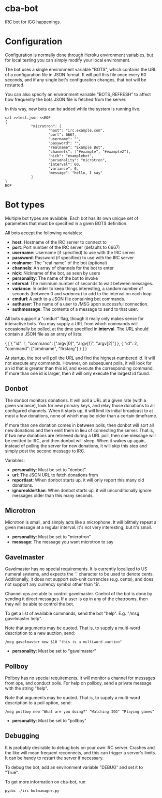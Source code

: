 cba-bot
=======

IRC bot for IGG happenings.


Configuration
=============

Configuration is normally done through Heroku environment variables, but
for local testing you can simply modify your local environment.

The bot uses a single environment variable "BOTS", which contains the URL
of a configuration file in JSON format.  It will poll this file once every
60 seconds, and if any single bot's configuration changes, that bot will be
restarted.

You can also specify an environment variable "BOTS_REFRESH" to affect
how frequently the bots JSON file is fetched from the server.

In this way, new bots can be added while the system is running live.

    cat >>test.json <<EOF
    {
                "microtron": {
                        "host": "irc.example.com",
                        "port": 6667,
                        "username": "",
                        "password": "",
                        "realname": "Example Bot",
                        "channels": ["#example", "#example2"],
                        "nick": "examplebot",
                        "personality": "microtron",
                        "interval": 60,
                        "variance": 0,
                        "message": "hello, I say"
                }
    }
    EOF

Bot types
=========

Multiple bot types are available.  Each bot has its own unique set of
parameters that must be specified in a given BOTS definition.

All bots accept the following variables:

* **host**: Hostname of the IRC server to connect to
* **port**: Port number of the IRC server (defaults to 6667)
* **username**: Username (if specified) to use with the IRC server
* **password**: Password (if specified) to use with the IRC server
* **realname**: The "real name" of the bot (optional)
* **channels**: An array of channels for the bot to enter
* **nick**: Nickname of the bot, as seen by users
* **personality**: The name of the bot to invoke
* **interval**: The minimum number of seconds to wait between messages.
* **variance**: In order to keep things interesting, a random number of
seconds (between 0 and *variance*) to add to the interval on each loop.
* **cmdurl**: A path to a JSON file containing bot commands.
* **authuser**: The name of a user to /MSG upon successful connection.
* **authmessage**: The contents of a message to send to that user.

All bots support a "cmdurl" flag, though it really only makes sense for
interactive bots.  You may supply a URL from which commands will occasionally be
polled, at the time specified in **interval**.  The URL should contain a JSON
file as an array of lists:

{
    [
        {
            "id": 1,
            "command": ["argv[0]", "argv[1]", "argv[2]"]
        },
        {
            "id": 2,
            "command": ["cmdname", "firstarg"]
        }
    ]
}

At startup, the bot will poll the URL and find the highest-numbered id.  It will
not execute any commands.  However, on subsequent polls, it will look for an id
that is greater than this id, and execute the corresponding command.  If more
than one id is larger, then it will only execute the largest id found.


Donbot
------

The donbot monitors donations.  It will poll a URL at a given rate (with a
given variance), look for new primary keys, and relay those donations to
all configured channels.  When it starts up, it will limit its initial
broadcast to at most a few donations, none of which may be older than a
certain timeframe.

If more than one donation comes in between polls, then donbot will sort all
new donations and then emit them in lieu of connecting the server.  That
is, if two new donations are retrieved during a URL poll, then one message
will be emitted to IRC, and then donbot will sleep.  When it wakes up
again, instead of polling the server for new donations, it will skip this
step and simply post the second message to IRC.

Variables:

* **personality**: Must be set to "donbot"
* **url**: The JSON URL to fetch donations from
* **reportlast**: When donbot starts up, it will only report this many
old donations.
* **ignoreolderthan**: When donbot starts up, it will unconditionally
ignore messages older than this many seconds.

Microtron
---------

Microtron is small, and simply acts like a microphone.  It will blithely
repeat a given message at a regular interval.  It's not very interesting,
but it's small.

* **personality**: Must be set to "microtron"
* **message**: The message you want microtron to say

Gavelmaster
-----------

Gavelmaster has no special requirements.  It is currently localized to US
numeral systems, and expects the '.' character to be used to denote cents.
Additionally, it does not support sub-unit currencies (e.g. cents), and does
not support any currency symbol other than '$'.

Channel ops are able to control gavelmaster.  Control of the bot is done by
sending it direct messages.  If a user is op in any of the chatrooms, then
they will be able to control the bot.

To get a list of available commands, send the bot "help".  E.g. "/msg
gavelmaster help".

Note that arguments may be quoted.  That is, to supply a multi-word
description to a new auction, send:

    /msg gavelmaster new $10 "this is a multiword auction"

* **personality**: Must be set to "gavelmaster"

Pollboy
-----------

Pollboy has no special requirements.  It will monitor a channel for messages
from ops, and conduct polls.  For help on pollboy, send a private message with
the string "help".

Note that arguments may be quoted.  That is, to supply a multi-word
description to a poll option, send:

    /msg pollboy new "What are you doing?" "Watching IGG" "Playing games"

* **personality**: Must be set to "pollboy"

Debugging
---------

It is probably desirable to debug bots on your own IRC server.  Crashes and
the like will mean frequent reconnects, and this can trigger a server's
limits.  It can be handy to restart the server if necessary.

To debug the bot, add an environment variable "DEBUG" and set it to "True".

To get more information on cba-bot, run:

    pydoc ./irc-botmanager.py
